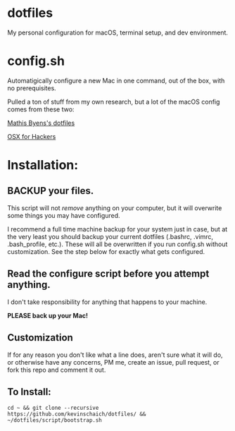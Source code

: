 # dotfiles

My personal configuration for macOS, terminal setup, and dev environment.

# config.sh

Automatigically configure a new Mac in one command, out of the box, with no prerequisites.

Pulled a ton of stuff from my own research, but a lot of the macOS config comes from these two:

[Mathis Byens's dotfiles](https://github.com/mathiasbynens/dotfiles)

[OSX for Hackers](https://gist.github.com/brandonb927/3195465)

# Installation:

## **BACKUP** your files.

This script will not *remove* anything on your computer, but it will overwrite some things you may have configured.

I recommend a full time machine backup for your system just in case, but at the very least you should backup your current dotfiles (.bashrc, .vimrc, .bash_profile, etc.). These will all be overwritten if you run config.sh without customization. See the step below for exactly what gets configured.

## Read the configure script before you attempt anything.

I don't take responsibility for anything that happens to your machine.

**PLEASE back up your Mac!**

## Customization

If for any reason you don't like what a line does, aren't sure what it will do, or otherwise have any concerns, PM me, create an issue, pull request, or fork this repo and comment it out.

## To Install:

`cd ~ && git clone --recursive https://github.com/kevinschaich/dotfiles/ && ~/dotfiles/script/bootstrap.sh`
